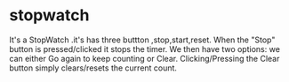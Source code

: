 # stopwatch
It's a StopWatch .it's has three buttton ,stop,start,reset.
When the "Stop" button is pressed/clicked it stops the timer.
We then have two options: we can either Go again to keep counting or Clear.
Clicking/Pressing the Clear button simply clears/resets the current count.

